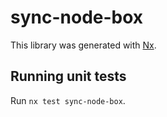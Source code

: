 # sync-node-box

This library was generated with [Nx](https://nx.dev).

## Running unit tests

Run `nx test sync-node-box`.
